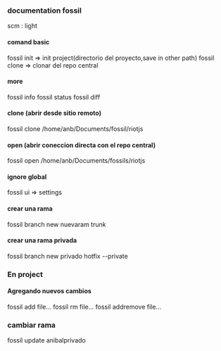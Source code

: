 ### documentation fossil
scm : light

#### comand basic
fossil init => init project(directorio del proyecto,save in other path)
fossil clone => clonar del repo central
#### more
fossil info
fossil status
fossil diff

#### clone (abrir desde sitio remoto)
fossil clone /home/anb/Documents/fossil/riotjs
#### open (abrir coneccion directa con el repo central)
fossil open /home/anb/Documents/fossils/riotjs
#### ignore global
fossil ui => settings
#### crear una rama
fossil branch new nuevaram trunk
#### crear una rama privada
fossil branch new privado hotfix --private


### En project
#### Agregando nuevos cambios
fossil add file...
fossil rm file...
fossil addremove file...
### cambiar rama
fossil update anibalprivado
